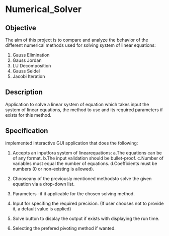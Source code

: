 # Numerical_Solver

## Objective

The aim of this project is to compare and analyze the behavior of the different numerical methods used for solving system of linear equations:
  1. Gauss Elimination
  2. Gauss Jordan
  3. LU Decomposition
  4. Gauss Seidel
  5. Jacobi Iteration

## Description
Application to solve a linear system of equation which takes input the system of linear equations, the method to use and its required parameters if exists for this method.

## Specification

implemented interactive GUI application that does the following:
  1. Accepts an inputfora system of linearequations:
    a.The equations can be of any format.
    b.The input validation should be bullet-proof.
    c.Number of variables must equal the number of equations.
    d.Coefficients must be numbers (0 or non-existing is allowed).

  2. Chooseany of the previously mentioned methodsto solve the given equation via a drop-down list.

  3. Parameters -if it applicable for the chosen solving method.

  4. Input for specifing the required precision. (If user chooses not to provide it, a default value is applied)
  
  5. Solve button to display the output if exists with displaying the run time.

  6. Selecting the prefered pivoting method if wanted.

